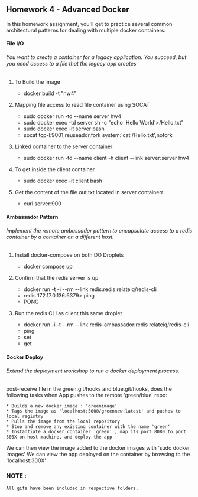 ## Homework 4 - Advanced Docker
In this homework assignment, you'll get to practice several common architectural patterns for dealing with multiple docker containers.

#### File I/O
###### You want to create a container for a legacy application. You succeed, but you need access to a file that the legacy app creates

1. To Build the image


    * docker build -t "hw4"
    
2. Mapping file access to read file container using SOCAT


    * sudo docker run -td --name server hw4
    * sudo docker exec -td server sh -c "echo 'Hello World'>/Hello.txt"
    * sudo docker exec -it server bash
    * socat tcp-l:9001,reuseaddr,fork system:'cat /Hello.txt',nofork

3. Linked container to the server container


    * sudo docker run -td --name client -h client --link server:server hw4

4. To get inside the client container


    * sudo docker exec -it client bash
    
5. Get the content of the file out.txt located in server containerr


    * curl server:900    

#### Ambassador Pattern
###### Implement the remote ambassador pattern to encapsulate access to a redis container by a container on a different host.

1. Install docker-compose on both DO Droplets


     * docker compose up
    
2. Confirm that the redis server is up 


     * docker run -t -i --rm --link redis:redis relateiq/redis-cli
     * redis 172.17.0.136:6379> ping
     * PONG
   


3. Run the redis CLI as client this same droplet


    * docker run -i -t --rm --link redis-ambassador:redis relateiq/redis-cli
    * ping
    * set 
    * get


#### Docker Deploy
###### Extend the deployment workshop to run a docker deployment process.

post-receive file in the green.git/hooks and blue.git/hooks, does the following tasks when App pushes to the remote 'green/blue' repo:

    * Builds a new docker image : 'greenimage'
    * Tags the image as 'localhost:5000/greennew:latest' and pushes to local registry
    * Pulls the image from the local repository
    * Stop and remove any existing container with the name 'green'
    * Instantiate a docker container 'green' , map its port 8080 to port 300X on host machine, and deploy the app

We can then view the image added to the docker images with 'sudo docker images'
We can view the app deployed on the container by browsing to the 'localhost:300X'


### NOTE :
	
	All gifs have been included in respective folders.	

